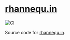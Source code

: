 # [rhannequ.in]

[![CI](https://github.com/rhannequin/rhannequ.in/workflows/CI/badge.svg)](https://github.com/rhannequin/rhannequ.in/actions?query=workflow%3ACI)

Source code for [rhannequ.in].

[rhannequ.in]: https://rhannequ.in
